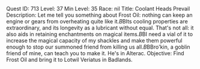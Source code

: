 Quest ID: 713
Level: 37
Min Level: 35
Race: nil
Title: Coolant Heads Prevail
Description: Let me tell you something about Frost Oil: nothing can keep an engine or gears from overheating quite like it.$B$BIts cooling properties are extraordinary, and its longevity as a lubricant without equal. That's not all: it also aids in retaining enchantments on magical items.$B$BI need a vial of it to increase the magical capacity of my shackles and make them powerful enough to stop our summoned friend from killing us all.$B$BBro'kin, a goblin friend of mine, can teach you to make it. He's in Alterac.
Objective: Find Frost Oil and bring it to Lotwil Veriatus in Badlands.
